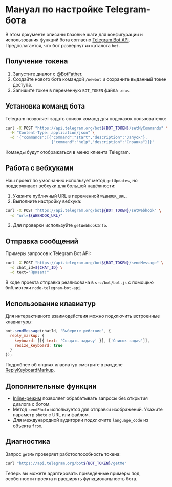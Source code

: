 <!-- Назначение файла: руководство по настройке функций Telegram-бота. -->
# Мануал по настройке Telegram-бота

В этом документе описаны базовые шаги для конфигурации и использования функций бота согласно [Telegram Bot API](https://core.telegram.org/bots/api). Предполагается, что бот развёрнут из каталога `bot`.

## Получение токена
1. Запустите диалог с [@BotFather](https://t.me/BotFather).
2. Создайте нового бота командой `/newbot` и сохраните выданный токен доступа.
3. Запишите токен в переменную `BOT_TOKEN` файла `.env`.

## Установка команд бота
Telegram позволяет задать список команд для подсказок пользователю:
```bash
curl -X POST "https://api.telegram.org/bot${BOT_TOKEN}/setMyCommands" \
  -H "Content-Type: application/json" \
  -d '{"commands":[{"command":"start","description":"Запуск"},
                    {"command":"help","description":"Справка"}]}'
```
Команды будут отображаться в меню клиента Telegram.

## Работа с вебхуками
Наш проект по умолчанию использует метод `getUpdates`, но поддерживает вебхуки для большей надёжности:
1. Укажите публичный URL в переменной `WEBHOOK_URL`.
2. Выполните настройку вебхука:
```bash
curl -X POST "https://api.telegram.org/bot${BOT_TOKEN}/setWebhook" \
  -d "url=${WEBHOOK_URL}"
```
3. Для проверки используйте `getWebhookInfo`.

## Отправка сообщений
Примеры запросов к Telegram Bot API:
```bash
curl -X POST "https://api.telegram.org/bot${BOT_TOKEN}/sendMessage" \
  -d chat_id=${CHAT_ID} \
  -d text="Привет!"
```
В коде проекта отправка реализована в `src/bot/bot.js` с помощью библиотеки `node-telegram-bot-api`.

## Использование клавиатур
Для интерактивного взаимодействия можно подключить встроенные клавиатуры:
```javascript
bot.sendMessage(chatId, 'Выберите действие', {
  reply_markup: {
    keyboard: [[{ text: 'Создать задачу' }], ['Список задач']],
    resize_keyboard: true
  }
});
```
Подробнее об опциях клавиатур смотрите в разделе [ReplyKeyboardMarkup](https://core.telegram.org/bots/api#replykeyboardmarkup).

## Дополнительные функции
- [Inline-режим](https://core.telegram.org/bots/api#inline-mode) позволяет обрабатывать запросы без открытия диалога с ботом.
- Метод `sendPhoto` используется для отправки изображений. Укажите параметр `photo` с URL или файлом.
- Для международной аудитории подключите `language_code` из объекта `from`.

## Диагностика
Запрос `getMe` проверяет работоспособность токена:
```bash
curl "https://api.telegram.org/bot${BOT_TOKEN}/getMe"
```

Теперь вы можете адаптировать приведённые примеры под особенности проекта и расширять функциональность бота.
